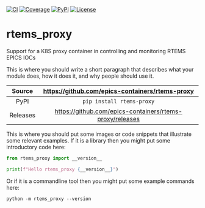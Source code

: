[![CI](https://github.com/epics-containers/rtems-proxy/actions/workflows/ci.yml/badge.svg)](https://github.com/epics-containers/rtems-proxy/actions/workflows/ci.yml)
[![Coverage](https://codecov.io/gh/epics-containers/rtems-proxy/branch/main/graph/badge.svg)](https://codecov.io/gh/epics-containers/rtems-proxy)
[![PyPI](https://img.shields.io/pypi/v/rtems-proxy.svg)](https://pypi.org/project/rtems-proxy)
[![License](https://img.shields.io/badge/License-Apache%202.0-blue.svg)](https://opensource.org/licenses/Apache-2.0)

# rtems_proxy

Support for a K8S proxy container in controlling and monitoring RTEMS EPICS IOCs

This is where you should write a short paragraph that describes what your module does,
how it does it, and why people should use it.

Source          | <https://github.com/epics-containers/rtems-proxy>
:---:           | :---:
PyPI            | `pip install rtems-proxy`
Releases        | <https://github.com/epics-containers/rtems-proxy/releases>

This is where you should put some images or code snippets that illustrate
some relevant examples. If it is a library then you might put some
introductory code here:

```python
from rtems_proxy import __version__

print(f"Hello rtems_proxy {__version__}")
```

Or if it is a commandline tool then you might put some example commands here:


```
python -m rtems_proxy --version
```

